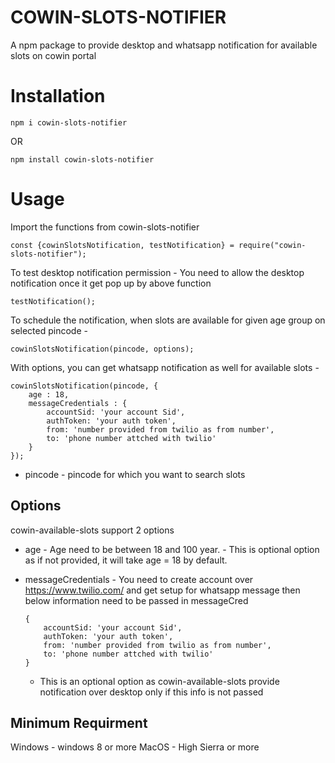 # COWIN-SLOTS-NOTIFIER

A npm package to provide desktop and whatsapp notification for available slots on cowin portal

# Installation

`npm i cowin-slots-notifier`

OR

`npm install cowin-slots-notifier`

# Usage

Import the functions from cowin-slots-notifier

```
const {cowinSlotsNotification, testNotification} = require("cowin-slots-notifier");
```

To test desktop notification permission -
You need to allow the desktop notification once it get pop up by above function

```
testNotification();
```

To schedule the notification, when slots are available for given age group on selected pincode - 
```
cowinSlotsNotification(pincode, options);
```

With options, you can get whatsapp notification as well for available slots -
```
cowinSlotsNotification(pincode, {
    age : 18,
    messageCredentials : {
        accountSid: 'your account Sid',
        authToken: 'your auth token',
        from: 'number provided from twilio as from number',
        to: 'phone number attched with twilio'
    }
});
```
* pincode - pincode for which you want to search slots

## Options

cowin-available-slots support 2 options

* age -  Age need to be between 18 and 100 year. 
        - This is optional option as if not provided, it will take age = 18 by default.

* messageCredentials - You need to create account over https://www.twilio.com/ and get setup for whatsapp message
then below information need to be passed in messageCred
    
    ```
    {
        accountSid: 'your account Sid',
        authToken: 'your auth token',
        from: 'number provided from twilio as from number',
        to: 'phone number attched with twilio'
    }
    ```

    - This is an optional option as cowin-available-slots provide notification over desktop only if this info is not passed


## Minimum Requirment

Windows - windows 8 or more
MacOS - High Sierra or more





